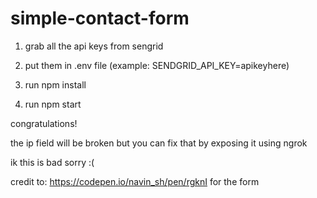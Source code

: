 # simple-contact-form

1. grab all the api keys from sengrid 

2. put them in .env file (example: SENDGRID_API_KEY=apikeyhere)

3. run npm install 

4. run npm start


congratulations! 

the ip field will be broken but you can fix that by exposing it using ngrok

ik this is bad sorry :(


credit to: https://codepen.io/navin_sh/pen/rgknI for the form
